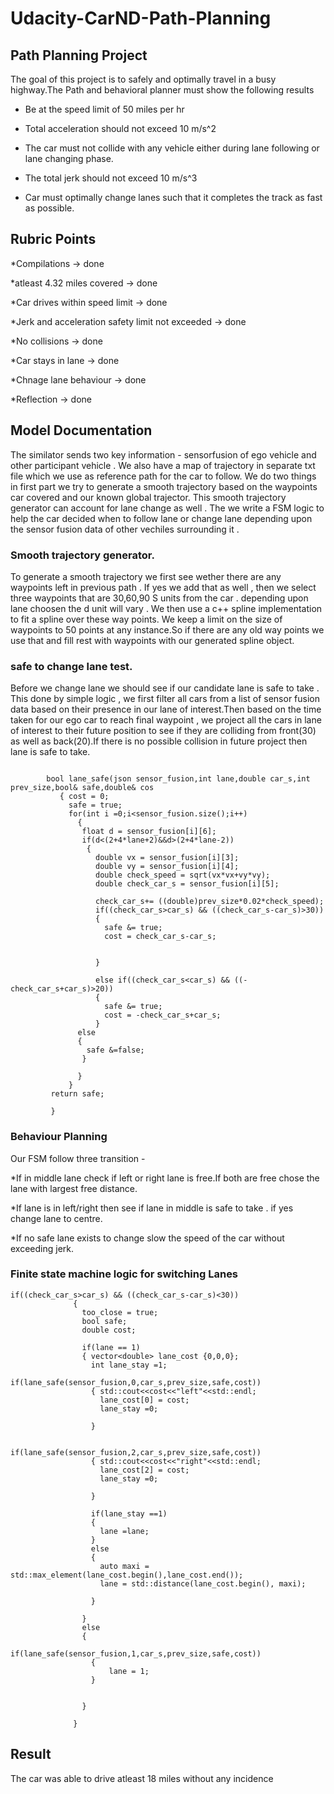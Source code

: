 # Udacity-CarND-Path-Planning

## Path Planning Project
The goal of this project is to safely and optimally travel in a busy highway.The Path and behavioral planner must show the following results

* Be at the speed limit of 50 miles per hr

* Total acceleration should not exceed 10 m/s^2

* The car must not collide with any vehicle either during lane following or lane changing phase.

* The total jerk should not exceed 10 m/s^3

* Car must optimally change lanes such that it completes the track as fast as possible.


## Rubric Points
*Compilations -> done

*atleast 4.32 miles covered -> done

*Car drives within speed limit -> done

*Jerk and acceleration safety limit not exceeded -> done

*No collisions -> done

*Car stays in lane -> done

*Chnage lane behaviour -> done

*Reflection -> done



## Model Documentation

The similator sends two key information - sensorfusion of ego vehicle and other participant vehicle . We also have a map of trajectory in separate txt file which we use as reference path for the car to follow. We do two things in first part we try to generate a smooth trajectory based on the waypoints car covered and our known global trajector. This smooth trajectory generator can account for lane change as well . The we write a FSM logic to help the car decided when to follow lane or change lane depending upon the sensor fusion data of other vechiles surrounding it .

### Smooth trajectory generator.

To generate a smooth trajectory we first see wether there are any waypoints left in previous path . If yes we add that as well , then we select three waypoints that are 30,60,90 S units from the car . depending upon lane choosen the d unit will vary . We then use a c++ spline implementation to fit a spline over these way points. We keep a limit on the size of waypoints to 50 points at any instance.So if there are any old way points we use that and fill rest with waypoints with our generated spline object.


### safe to change lane test.
Before we change lane we should see if our candidate lane is safe to take . This done by simple logic , we first filter all cars from a list of sensor fusion data based on their presence in our lane of interest.Then based on the time taken for our ego car to reach final waypoint , we project all the cars in lane of interest to their future position to see if they are colliding from front(30) as well as back(20).If there is no possible collision in future project then lane is safe to take.

```
 	     
        bool lane_safe(json sensor_fusion,int lane,double car_s,int prev_size,bool& safe,double& cos 
           { cost = 0;
             safe = true;
             for(int i =0;i<sensor_fusion.size();i++)
               {
                float d = sensor_fusion[i][6];
                if(d<(2+4*lane+2)&&d>(2+4*lane-2))
                 {
                   double vx = sensor_fusion[i][3];
                   double vy = sensor_fusion[i][4];
                   double check_speed = sqrt(vx*vx+vy*vy);
                   double check_car_s = sensor_fusion[i][5];
              
                   check_car_s+= ((double)prev_size*0.02*check_speed);
                   if((check_car_s>car_s) && ((check_car_s-car_s)>30))
                   {
                     safe &= true;
                     cost = check_car_s-car_s;
                
                
                   }
            
                   else if((check_car_s<car_s) && ((-check_car_s+car_s)>20))
                   {
                     safe &= true;
                     cost = -check_car_s+car_s; 
                   }
               else
               {
                 safe &=false;
                }

               }
             }
         return safe;
  
         } 
```








### Behaviour Planning 


Our FSM follow three transition - 

*If in middle lane check if left or right lane is free.If both are free chose the lane with largest free distance.

*If lane is in left/right then see if lane in middle is safe to take . if yes change lane to centre.

*If no safe lane exists to change slow the speed of the car without exceeding jerk.



### Finite state machine logic for switching Lanes
```
if((check_car_s>car_s) && ((check_car_s-car_s)<30))
              {
                too_close = true;
                bool safe;
                double cost;
                
                if(lane == 1) 
                { vector<double> lane_cost {0,0,0};
                  int lane_stay =1;
                  if(lane_safe(sensor_fusion,0,car_s,prev_size,safe,cost))
                  { std::cout<<cost<<"left"<<std::endl;
                    lane_cost[0] = cost;
                    lane_stay =0;
                    
                  }
                  
                  if(lane_safe(sensor_fusion,2,car_s,prev_size,safe,cost))
                  { std::cout<<cost<<"right"<<std::endl;
                    lane_cost[2] = cost;
                    lane_stay =0;
                    
                  }

                  if(lane_stay ==1)
                  {
                    lane =lane;
                  }
                  else
                  { 
                    auto maxi = std::max_element(lane_cost.begin(),lane_cost.end());
                    lane = std::distance(lane_cost.begin(), maxi);

                  }
                  
                }
                else 
                {
                  if(lane_safe(sensor_fusion,1,car_s,prev_size,safe,cost))
                  { 
                      lane = 1;
                  }
                  

                }
                
              } 
```


## Result
The car was able to drive atleast 18 miles without any incidence
